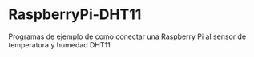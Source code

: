 # RaspberryPi-DHT11
Programas de ejemplo de como conectar una Raspberry Pi al sensor de temperatura y humedad DHT11
